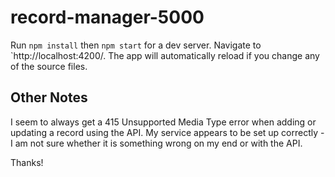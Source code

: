 # record-manager-5000

Run `npm install` then `npm start` for a dev server. Navigate to `http://localhost:4200/. The app will automatically reload if you change any of the source files.

## Other Notes

I seem to always get a 415 Unsupported Media Type error when adding or updating a record using the API. My service appears to be set up correctly - I am not sure whether it is something wrong on my end or with the API.

Thanks!

